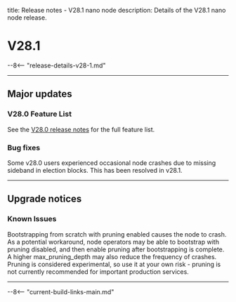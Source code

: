 title: Release notes - V28.1 nano node
description: Details of the V28.1 nano node release.

# V28.1

--8<-- "release-details-v28-1.md"

---

## Major updates

### V28.0 Feature List

See the [V28.0 release notes](../releases/release-v28-0.md#major-updates) for the full feature list.

### Bug fixes

Some v28.0 users experienced occasional node crashes due to missing sideband in election blocks. This has been resolved in v28.1.


---

## Upgrade notices

### Known Issues

Bootstrapping from scratch with pruning enabled causes the node to crash. As a potential workaround, node operators may be able to bootstrap with pruning disabled, and then enable pruning after bootstrapping is complete. A higher max_pruning_depth may also reduce the frequency of crashes. Pruning is considered experimental, so use it at your own risk - pruning is not currently recommended for important production services.

---

--8<-- "current-build-links-main.md"
